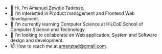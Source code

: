 - 👋 Hi, I’m Amanuel Zewdie Tadesse.
- 👀 I’m interested in Product management and Frontend Web development.
- 🌱 I’m currently learning Computer Science at HiLCoE School of Computer Science and Technology.
- 💞️ I’m looking to collaborate on Web application, System and Software design and development.
- 📫 How to reach me at amanztad@gmail.com.

<!---
amanuelzewdie/amanuelzewdie is a ✨ special ✨ repository because its `README.md` (this file) appears on your GitHub profile.
You can click the Preview link to take a look at your changes.
--->
